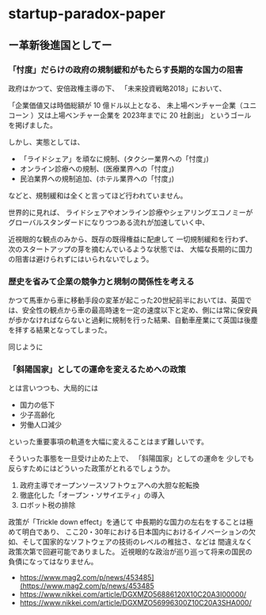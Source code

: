 # startup-paradox-paper

##  ー革新後進国としてー

### 「忖度」だらけの政府の規制緩和がもたらす長期的な国力の阻害

政府はかつて、安倍政権主導の下、
「未来投資戦略2018」において、

「企業価値又は時価総額が 10 億ドル以上となる、
未上場ベンチャー企業（ユニコーン ）又は上場ベンチャー企業を 2023年までに 20 社創出」
というゴールを掲げました。

しかし、実態としては、

* 「ライドシェア」を頑なに規制、(タクシー業界への「忖度」)
*  オンライン診療への規制、(医療業界への「忖度」)
*  民泊業界への規制追加、(ホテル業界への「忖度」)

などと、規制緩和は全くと言ってほど行われていません。

世界的に見れば、
ライドシェアやオンライン診療やシェアリングエコノミーが
グローバルスタンダードになりつつある流れが加速していく中、

近視眼的な観点のみから、既存の既得権益に配慮して
一切規制緩和を行わず、次のスタートアップの芽を摘むんでいるような状態では、
大幅な長期的に国力の阻害は避けられずにはいられないでしょう。

### 歴史を省みて企業の競争力と規制の関係性を考える

かつて馬車から車に移動手段の変革が起こった20世紀前半においては、英国では、安全性の観点から車の最高時速を一定の速度以下と定め、側には常に保安員が歩かなければならないと過剰に規制を行った結果、自動車産業にて英国は後塵を拝する結果となってしまった。

同じように

### 「斜陽国家」としての運命を変えるためへの政策

とは言いつつも、大局的には

- 国力の低下
- 少子高齢化
- 労働人口減少

といった重要事項の軌道を大幅に変えることはまず難しいです。

そういった事態を一旦受け止めた上で、
「斜陽国家」としての運命を
少しでも反らすためにはどういった政策がとれるでしょうか。

1. 政府主導でオープンソースソフトウェアへの大胆な舵転換
2. 徹底化した「オープン・ソサイエティ」の導入
3. ロボット税の排除

政策が「Trickle down effect」を通じて
中長期的な国力の左右をすることは極めて明白であり、
ここ20・30年における日本国内におけるイノベーションの欠如、そして国家的なソフトウェアの技術のレベルの稚拙さ、などは
間違えなく政策次第で回避可能でありました。
近視眼的な政治が巡り巡って将来の国民の負債になってはなりません。

- https://www.mag2.com/p/news/453485](https://www.mag2.com/p/news/453485
- https://www.nikkei.com/article/DGXMZO56886120X10C20A3I00000/
- https://www.nikkei.com/article/DGXMZO56996300Z10C20A3SHA000/
<!--stackedit_data:
eyJoaXN0b3J5IjpbLTE1NDc0NTAxNzAsMTIyMDkwOTE0NSwtMT
M1NjI5MDQ4LDEwNDAyMjMxNDMsOTQ5NzUwMDE3XX0=
-->